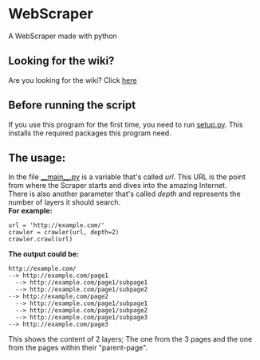 # WebScraper
A WebScraper made with python

## Looking for the wiki?
Are you looking for the wiki? Click [here](https://github.com/jappe999/WebScraper/wiki/)


## Before running the script
If you use this program for the first time, you need to run [setup.py](https://github.com/jappe999/WebScraper/blob/master/setup.py). This installs the required packages this program need.

## The usage:
In the file [\_\_main\_\_.py](https://github.com/jappe999/WebScraper/blob/master/__main__.py) is a variable that's called _url_. This URL is the point from where the Scraper starts and dives into the amazing Internet.  
There is also another parameter that's called _depth_ and represents the number of layers it should search.  
**For example:**
```
url = 'http://example.com/'
crawler = crawler(url, depth=2)
crawler.crawl(url)
```
**The output could be:**
```
http://example.com/
--> http://example.com/page1
  --> http://example.com/page1/subpage1
  --> http://example.com/page1/subpage2
--> http://example.com/page2
  --> http://example.com/page1/subpage1
  --> http://example.com/page1/subpage2
  --> http://example.com/page1/subpage3
--> http://example.com/page3
```
This shows the content of 2 layers; The one from the 3 pages and the one from the pages within their "parent-page".
